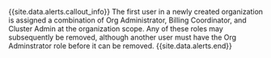 {{site.data.alerts.callout_info}}
The first user in a newly created organization is assigned a combination of Org Administrator, Billing Coordinator, and Cluster Admin at the organization scope. Any of these roles may subsequently be removed, although another user must have the Org Adminstrator role before it can be removed.
{{site.data.alerts.end}}
